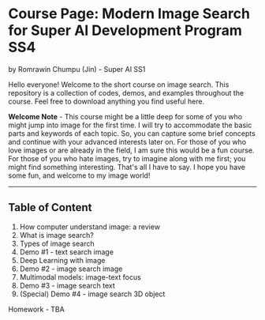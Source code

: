 # Course Page: Modern Image Search for Super AI Development Program SS4
by Romrawin Chumpu (Jin) - Super AI SS1

Hello everyone! Welcome to the short course on image search. This repository is a collection of codes, demos, and examples throughout the course. Feel free to download anything you find useful here. 

**Welcome Note** - This course might be a little deep for some of you who might jump into image for the first time. I will try to accommodate the basic parts and keywords of each topic. So, you can capture some brief concepts and continue with your advanced interests later on. For those of you who love images or are already in the field, I am sure this would be a fun course. For those of you who hate images, try to imagine along with me first; you might find something interesting. That's all I have to say. I hope you have some fun, and welcome to my image world!

---

## Table of Content
1. How computer understand image: a review
2. What is image search?
3. Types of image search
4. Demo #1 - text search image
5. Deep Learning with image
6. Demo #2 - image search image
7. Multimodal models: image-text focus
8. Demo #3 - image search text
9. (Special) Demo #4 - image search 3D object

Homework - TBA
